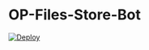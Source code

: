 # OP-Files-Store-Bot


[![Deploy](https://www.herokucdn.com/deploy/button.svg)](https://heroku.com/deploy?template=https://github.com/L0rdHokage/OP-Files-Store-Bot)
